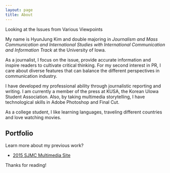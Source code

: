 ```yaml
---
layout: page
title: About
---
```


<p class="message">
  Looking at the Issues from Various Viewpoints
</p>

My name is HyunJung Kim and double majoring in *Journalism and Mass Communication and International Studies with International Communication and Information Track* at the University of Iowa.

As a journalist, I focus on the issue, provide accurate information and inspire readers to cultivate critical thinking. For my second interest in PR, I care about diverse features that can balance the different perspectives in communication industry.

I have developed my professional ability through journalistic reporting and writing. I am currently a member of the press at KUSA, the Korean UIowa Student Association. Also, by taking multimedia storytelling, I have technological skills in Adobe Photoshop and Final Cut. 

As a college student, I like learning languages, traveling different countries and love watching movies. 

## Portfolio

Learn more about my previous work?

* [2015 SJMC Multimedia Site](https://multimedia.jmc.uiowa.edu/hkim60/)


Thanks for reading!
